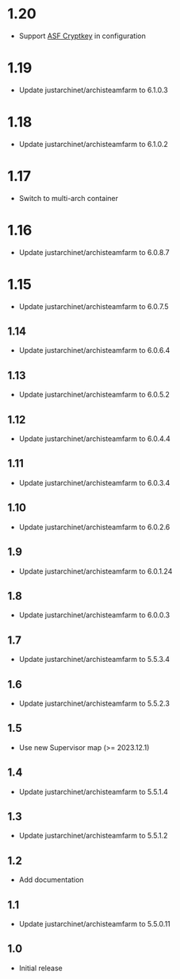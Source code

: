 # 1.20
- Support [ASF Cryptkey](https://github.com/JustArchiNET/ArchiSteamFarm/wiki/Command-Line-Arguments#arguments) in configuration
# 1.19
- Update justarchinet/archisteamfarm to 6.1.0.3
# 1.18
- Update justarchinet/archisteamfarm to 6.1.0.2
# 1.17
- Switch to multi-arch container
# 1.16
- Update justarchinet/archisteamfarm to 6.0.8.7
# 1.15
- Update justarchinet/archisteamfarm to 6.0.7.5
## 1.14
- Update justarchinet/archisteamfarm to 6.0.6.4
## 1.13
- Update justarchinet/archisteamfarm to 6.0.5.2
## 1.12
- Update justarchinet/archisteamfarm to 6.0.4.4
## 1.11
- Update justarchinet/archisteamfarm to 6.0.3.4
## 1.10
- Update justarchinet/archisteamfarm to 6.0.2.6
## 1.9
- Update justarchinet/archisteamfarm to 6.0.1.24
## 1.8
- Update justarchinet/archisteamfarm to 6.0.0.3
## 1.7
- Update justarchinet/archisteamfarm to 5.5.3.4
## 1.6
- Update justarchinet/archisteamfarm to 5.5.2.3
## 1.5
- Use new Supervisor map (>= 2023.12.1)
## 1.4
- Update justarchinet/archisteamfarm to 5.5.1.4
## 1.3
- Update justarchinet/archisteamfarm to 5.5.1.2 
## 1.2
- Add documentation
## 1.1
- Update justarchinet/archisteamfarm to 5.5.0.11
## 1.0
- Initial release
